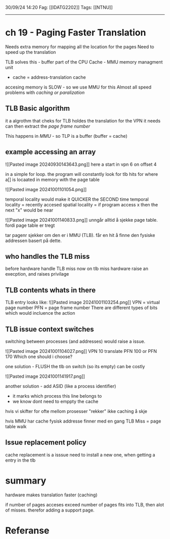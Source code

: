 30/09/24 14:20
Fag: [[IDATG2202]]
Tags: [[NTNU]]
___

# ch 19 - Paging Faster Translation
Needs extra memory for mapping all the location for the pages
Need to speed up the translation

TLB solves this - buffer
part of the CPU Cache - MMU memory managment unit
- cache = address-translation cache

accesing memory is SLOW - so we use MMU for this
Almost all speed problems with *caching or paralization*
## TLB Basic algorithm
it a algrothm that cheks for TLB holdes the translation for the VPN it needs
can then extract the *page frame number*

This happens in *MMU* - so TLP is a buffer (buffer = cache)


## example accessing an array
![[Pasted image 20240930143643.png]]
here a start in vpn 6 on offset 4

in a simple for loop. the program will constantly look for tlb hits for where a[] is locaated in memory with the page table

![[Pasted image 20241001101054.png]]

temporal locality would make it QUICKER the SECOND time
temporal locality = recently accesed
spatial locality = if program access x then the next "x" would be near

![[Pasted image 20241001140833.png]]
unngår alltid å sjekke page table. fordi page table er tregt

tar pagenr sjekker om den er i MMU (TLB). får en hit å finne den fysiske addressen basert på dette.

## who handles the TLB miss
before hardware handle TLB miss
now on tlb miss hardware raise an execption, and raises privilage

## TLB contents whats in there
TLB entry looks like:
![[Pasted image 20241001103254.png]]
VPN = virtual page number
PFN = page frame number
There are different types of bits which would incluence the action

## TLB issue context switches
switching between processes (and addresses) would raise a issue.

![[Pasted image 20241001104027.png]]
VPN 10 translate PFN 100 or PFN 170
Which one should i choose?

one solution - FLUSH the tlb on switch (so its empty)
can be costly

![[Pasted image 20241001141917.png]]

another solution - add ASID (like a process identifier) 
- it marks which process this line belongs to 
- we know dont need to emppty the cache


hvis vi skifter for ofte mellom prosesser "rekker" ikke caching å skje

hvis MMU har cache fysisk addresse
finner med en gang
TLB Miss = page table walk


## Issue replacement policy
cache replacement is a isssue
need to install a new one, when getting a entry in the tlb


# summary
hardware makes translation faster (caching)

if number of pages acceses exceed number of pages fits into TLB, then alot of misses. therefor adding a support page.


# Referanse
